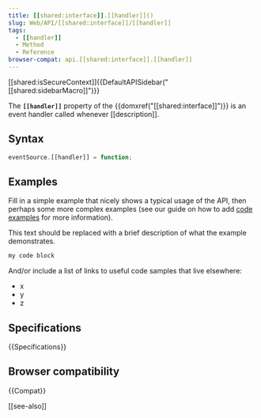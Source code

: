 ```yaml
---
title: [[shared:interface]].[[handler]]()
slug: Web/API/[[shared:interface]]/[[handler]]
tags:
  - [[handler]]
  - Method
  - Reference
browser-compat: api.[[shared:interface]].[[handler]]
---
```

[[shared:isSecureContext]]{{DefaultAPISidebar("[[shared:sidebarMacro]]")}}

The **`[[handler]]`** property of the {{domxref("[[shared:interface]]")}} is an event handler called whenever [[description]].

## Syntax

```js
eventSource.[[handler]] = function;
```

## Examples

Fill in a simple example that nicely shows a typical usage of the API, then perhaps some more complex examples (see our guide on how to add [code examples](/en-US/docs/MDN/Contribute/Structures/Code_examples) for more information).

This text should be replaced with a brief description of what the example demonstrates.

```js
my code block
```

And/or include a list of links to useful code samples that live elsewhere:

*   x
*   y
*   z

## Specifications

{{Specifications}}

## Browser compatibility

{{Compat}}

[[see-also]]
